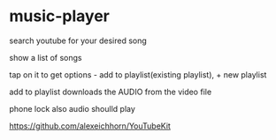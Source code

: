 # music-player

search youtube for your desired song

show a list of songs

tap on it to get options - add to playlist(existing playlist), + new playlist

add to playlist downloads the AUDIO from the video file

phone lock also audio shoulld play


https://github.com/alexeichhorn/YouTubeKit

